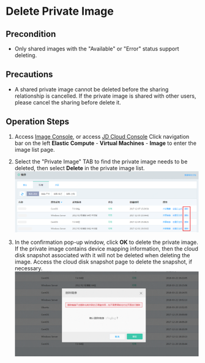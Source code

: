 # Delete Private Image

## Precondition
* Only shared images with the "Available" or "Error" status support deleting.

## Precautions
* A shared private image cannot be deleted before the sharing relationship is cancelled. If the private image is shared with other users, please cancel the sharing before delete it.

## Operation Steps
1. Access [Image Console][1], or access [JD Cloud Console][2] Click navigation bar on the left **Elastic Compute** - **Virtual Machines** - **Image** to enter the image list page.
2. Select the "Private Image" TAB to find the private image needs to be deleted, then select **Delete** in the private image list.
![](../../../../../image/vm/Operation-Guide-Image-delete1.png)

3. In the confirmation pop-up window, click **OK** to delete the private image. If the private image contains device mapping information, then the cloud disk snapshot associated with it will not be deleted when deleting the image. Access the cloud disk snapshot page to delete the snapshot, if necessary.
![](../../../../../image/vm/Operation-Guide-Image-delete2.png)



  [1]: ./images/Operation-Guide-Image-delete2.png "Operation-Guide-Image-delete2.png"
  [2]: https://cns-console.jdcloud.com/host/compute/list
  [3]: ./images/Operation-Guide-Image-delete1.png "Operation-Guide-Image-delete1.png"
  [4]: ./images/Operation-Guide-Image-delete2.png "Operation-Guide-Image-delete2.png"